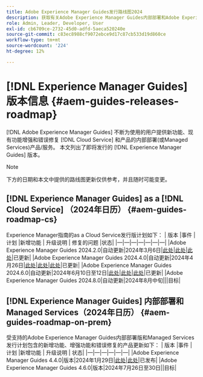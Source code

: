 ```yaml
---
title: Adobe Experience Manager Guides发行路线图2024
description: 获取有关Adobe Experience Manager Guides内部部署和Adobe Experience Manager Guidesas a Cloud Service正式发布和即将发布的信息
role: Admin, Leader, Developer, User
exl-id: cb6709ce-2732-45d0-adfd-5aeca520240e
source-git-commit: c83ec8988cf9072ebce9d17c87cb533d19d860ce
workflow-type: tm+mt
source-wordcount: '224'
ht-degree: 12%

---
```


# [!DNL Experience Manager Guides] 版本信息 {#aem-guides-releases-roadmap}

[!DNL Adobe Experience Manager Guides] 不断为使用的用户提供新功能、现有功能增强和错误修复 [!DNL Cloud Service] 和产品的内部部署(或Managed Services)产品/服务。 本文列出了即将发行的 [!DNL Experience Manager Guides] 版本。

>[!NOTE]
>
>下方的日期和本文中提供的路线图更新仅供参考，并且随时可能变更。

## [!DNL Experience Manager Guides] as a [!DNL Cloud Service] （2024年日历） {#aem-guides-roadmap-cs}

Experience Manager指南的as a Cloud Service发行版计划如下： | 版本 |事件 |计划 |新增功能 | 升级说明 | 修复的问题 |状态| |—|—|—|—|—|—|—| |Adobe Experience Manager Guides 2024.2.0|自动更新|2024年3月6日|[此处](whats-new-2024-2-0.md)|[此处](upgrade-instructions-2024-2-0.md)|[此处](fixed-issues-2024-2-0.md)|已更新| |Adobe Experience Manager Guides 2024.4.0|自动更新|2024年4月26日|[此处](whats-new-2024-04-0.md)|[此处](upgrade-instructions-2024-04-0.md)|[此处](fixed-issues-2024-04-0.md)|已更新| |Adobe Experience Manager Guides 2024.6.0|自动更新|2024年6月10日至12日|[此处](whats-new-2024-06-0.md)|[此处](upgrade-instructions-2024-06-0.md)|[此处](fixed-issues-2024-06-0.md)|已更新| |Adobe Experience Manager Guides 2024.8.0|自动更新|2024年8月中旬|||目标|

## [!DNL Experience Manager Guides] 内部部署和Managed Services（2024年日历） {#aem-guides-roadmap-on-prem}

受支持的Adobe Experience Manager Guides内部部署版和Managed Services发行计划包含的新增功能、增强功能和错误修复的产品更新如下： | 版本 |事件 |计划 |新增功能 | 升级说明 | 状态| |—|—|—|—|—|—| |Adobe Experience Manager Guides 4.4.0|版本|2024年1月29日|[此处](whats-new-4-4.md)|[此处](upgrade-instructions-4-4.md)|已发布| |Adobe Experience Manager Guides 4.6.0|版本|2024年7月26日至30日||目标|
